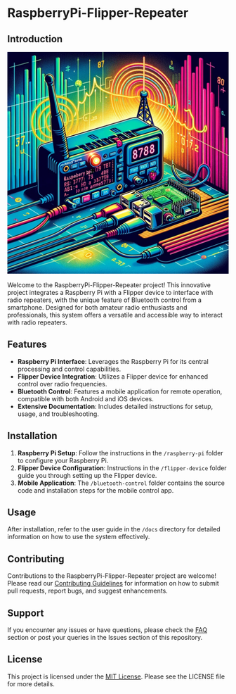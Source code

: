 # RaspberryPi-Flipper-Repeater

## Introduction

![System Diagram](/images/piradio.png)

Welcome to the RaspberryPi-Flipper-Repeater project! This innovative project integrates a Raspberry Pi with a Flipper device to interface with radio repeaters, with the unique feature of Bluetooth control from a smartphone. Designed for both amateur radio enthusiasts and professionals, this system offers a versatile and accessible way to interact with radio repeaters.

## Features

- **Raspberry Pi Interface**: Leverages the Raspberry Pi for its central processing and control capabilities.
- **Flipper Device Integration**: Utilizes a Flipper device for enhanced control over radio frequencies.
- **Bluetooth Control**: Features a mobile application for remote operation, compatible with both Android and iOS devices.
- **Extensive Documentation**: Includes detailed instructions for setup, usage, and troubleshooting.

## Installation

1. **Raspberry Pi Setup**: Follow the instructions in the `/raspberry-pi` folder to configure your Raspberry Pi.
2. **Flipper Device Configuration**: Instructions in the `/flipper-device` folder guide you through setting up the Flipper device.
3. **Mobile Application**: The `/bluetooth-control` folder contains the source code and installation steps for the mobile control app.

## Usage

After installation, refer to the user guide in the `/docs` directory for detailed information on how to use the system effectively.

## Contributing

Contributions to the RaspberryPi-Flipper-Repeater project are welcome! Please read our [Contributing Guidelines](/CONTRIBUTING.md) for information on how to submit pull requests, report bugs, and suggest enhancements.

## Support

If you encounter any issues or have questions, please check the [FAQ](/docs/FAQ.md) section or post your queries in the Issues section of this repository.

## License

This project is licensed under the [MIT License](LICENSE). Please see the LICENSE file for more details.
